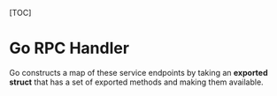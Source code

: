 [TOC]

# Go RPC Handler

Go constructs a map of these service endpoints by taking an **exported struct** that has a set of exported methods and making them available.

